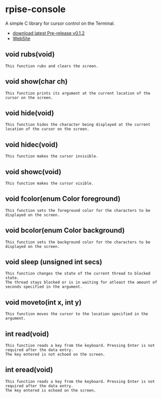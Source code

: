 # rpise-console     

A simple C library for cursor control on the Terminal. 


* [download latest Pre-release v0.1.2](https://github.com/RajeshPatkarInstitute/RpISE-Terminal/releases/tag/v0.1.2)
* [WebSite](https://rpiseconsole.rajeshpatkar.com)




## void rubs(void)

    This function rubs and clears the screen.

## void show(char ch)

    This function prints its argument at the current location of the cursor on the screen.  

## void hide(void)

    This function hides the character being displayed at the current location of the cursor on the screen.

## void hidec(void)

    This function makes the cursor invisible.

## void showc(void)

    This function makes the cursor visible.

## void fcolor(enum Color foreground)

    This function sets the foreground color for the characters to be displayed on the screen.

## void bcolor(enum Color background)

    This function sets the background color for the characters to be displayed on the screen. 

## void sleep (unsigned int secs)

    This function changes the state of the current thread to blocked state. 
    The thread stays blocked or is in waiting for atleast the amount of seconds specified in the argument.


## void moveto(int x, int y)

    This function moves the cursor to the location specified in the argument.

## int read(void)

    This function reads a key from the keyboard. Pressing Enter is not required after the data entry. 
    The key entered is not echoed on the screen.

## int eread(void)

    This function reads a key from the keyboard. Pressing Enter is not required after the data entry. 
    The key entered is echoed on the screen.
